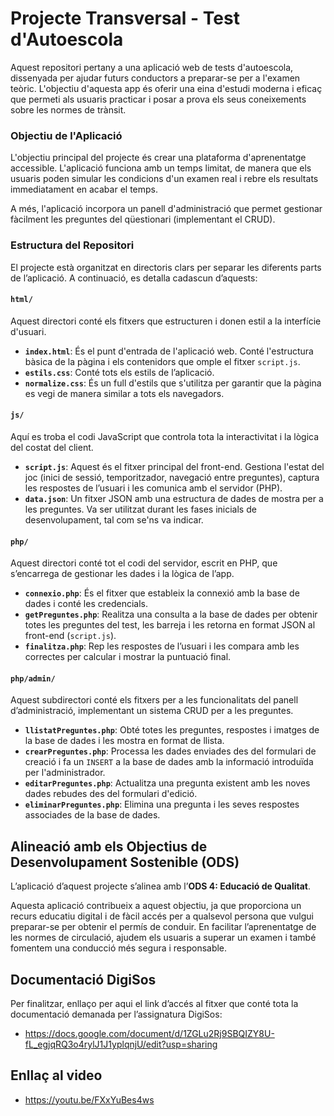 # Projecte Transversal - Test d'Autoescola

Aquest repositori pertany a una aplicació web de tests d'autoescola, dissenyada per ajudar futurs conductors a preparar-se per a l'examen teòric. L'objectiu d'aquesta app és oferir una eina d'estudi moderna i eficaç que permeti als usuaris practicar i posar a prova els seus coneixements sobre les normes de trànsit.

### Objectiu de l'Aplicació

L'objectiu principal del projecte és crear una plataforma d'aprenentatge accessible. L'aplicació funciona amb un temps limitat, de manera que els usuaris poden simular les condicions d'un examen real i rebre els resultats immediatament en acabar el temps.

A més, l'aplicació incorpora un panell d'administració que permet gestionar fàcilment les preguntes del qüestionari (implementant el CRUD).

### Estructura del Repositori

El projecte està organitzat en directoris clars per separar les diferents parts de l’aplicació. A continuació, es detalla cadascun d’aquests:

#### `html/`
Aquest directori conté els fitxers que estructuren i donen estil a la interfície d'usuari.
* **`index.html`**: És el punt d'entrada de l'aplicació web. Conté l'estructura bàsica de la pàgina i els contenidors que omple el fitxer `script.js`.
* **`estils.css`**: Conté tots els estils de l’aplicació.
* **`normalize.css`**: És un full d'estils que s'utilitza per garantir que la pàgina es vegi de manera similar a tots els navegadors.

#### `js/`
Aquí es troba el codi JavaScript que controla tota la interactivitat i la lògica del costat del client.
* **`script.js`**: Aquest és el fitxer principal del front-end. Gestiona l'estat del joc (inici de sessió, temporitzador, navegació entre preguntes), captura les respostes de l’usuari i les comunica amb el servidor (PHP).
* **`data.json`**: Un fitxer JSON amb una estructura de dades de mostra per a les preguntes. Va ser utilitzat durant les fases inicials de desenvolupament, tal com se'ns va indicar.

#### `php/`
Aquest directori conté tot el codi del servidor, escrit en PHP, que s’encarrega de gestionar les dades i la lògica de l’app.
* **`connexio.php`**: És el fitxer que estableix la connexió amb la base de dades i conté les credencials.
* **`getPreguntes.php`**: Realitza una consulta a la base de dades per obtenir totes les preguntes del test, les barreja i les retorna en format JSON al front-end (`script.js`).
* **`finalitza.php`**: Rep les respostes de l’usuari i les compara amb les correctes per calcular i mostrar la puntuació final.

#### `php/admin/`
Aquest subdirectori conté els fitxers per a les funcionalitats del panell d’administració, implementant un sistema CRUD per a les preguntes.
* **`llistatPreguntes.php`**: Obté totes les preguntes, respostes i imatges de la base de dades i les mostra en format de llista.
* **`crearPreguntes.php`**: Processa les dades enviades des del formulari de creació i fa un `INSERT` a la base de dades amb la informació introduïda per l'administrador.
* **`editarPreguntes.php`**: Actualitza una pregunta existent amb les noves dades rebudes des del formulari d'edició.
* **`eliminarPreguntes.php`**: Elimina una pregunta i les seves respostes associades de la base de dades.

## Alineació amb els Objectius de Desenvolupament Sostenible (ODS)

L’aplicació d’aquest projecte s’alinea amb l’**ODS 4: Educació de Qualitat**.

Aquesta aplicació contribueix a aquest objectiu, ja que proporciona un recurs educatiu digital i de fàcil accés per a qualsevol persona que vulgui preparar-se per obtenir el permís de conduir. En facilitar l’aprenentatge de les normes de circulació, ajudem els usuaris a superar un examen i també fomentem una conducció més segura i responsable.

## Documentació DigiSos
Per finalitzar, enllaço per aqui el link d’accés al fitxer que conté tota la documentació demanada per l’assignatura DigiSos:

- https://docs.google.com/document/d/1ZGLu2Rj9SBQIZY8U-fL_egjqRQ3o4rylJ1J1yplqnjU/edit?usp=sharing

## Enllaç al video
- https://youtu.be/FXxYuBes4ws

